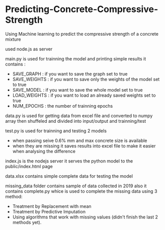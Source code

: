 # Predicting-Concrete-Compressive-Strength
Using Machine learning to predict the compressive strength of a concrete mixture

used node.js as server

main.py is used for trainning the model and printing simple results
it contains :
- SAVE_GRAPH : if you want to save the graph set to true
- SAVE_WEIGHTS : if you want to save only the weights of the model set to true
- SAVE_MODEL : if you want to save the whole model set to true
- LOAD_WEIGHTS : if you want to load an already saved weights set to true
- NUM_EPOCHS : the number of trainning epochs

data.py is used for getting data from excel file and converted to numpy array then shuffeled 
and divided into input/output and trainning/test

test.py is used for trainning and testing 2 models
- when passing seive 0.6% mm and max concrete size is available
- when they are missing
it saves results into excel file to make it easier when analysing the difference

index.js is the nodejs server it serves the python model to the public/index.html page 

data.xlsx contains simple complete data for testing the model

missing_data folder contains sample of data collected in 2019 also
it contains complete.py whice is used to complete the missing data using 3 method:
- Treatment by Replacement with mean
- Treatment by Predictive Imputation
- Using algorithms that work with missing values
(didn't finish the last 2 methods yet).